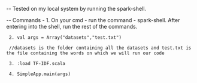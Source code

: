 -- Tested on my local system by running the spark-shell.

-- Commands -
     1. On your cmd - run the command - spark-shell. After entering into the shell, run the rest of the commands.
     
     2. val args = Array("datasets","test.txt")

     //datasets is the folder containing all the datasets and test.txt is the file containing the words on which we will run our code

     3. :load TF-IDF.scala

     4. SimpleApp.main(args)
